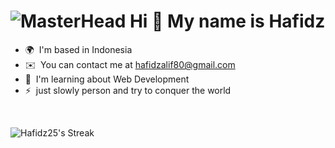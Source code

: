 ![MasterHead](https://user-images.githubusercontent.com/10498744/210012254-234538ff-d198-48aa-8964-37e6fd45d227.gif)
Hi 👋 My name is Hafidz
========================


* 🌍  I'm based in Indonesia
* ✉️  You can contact me at [hafidzalif80@gmail.com](mailto:hafidzalif80@gmail.com)
* 🧠  I'm learning about Web Development
* ⚡  just slowly person and try to conquer the world
<br>

![Hafidz25's Streak](https://github-readme-streak-stats.herokuapp.com/?user=Hafidz25&theme=tokyonight&hide_border=true)
